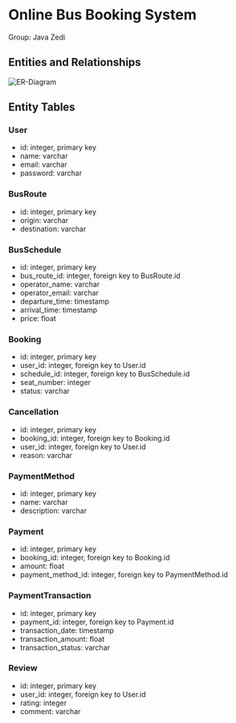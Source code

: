 # Online Bus Booking System

Group: Java Zedi

## Entities and Relationships

![ER-Diagram](https://github.com/srijan-singh/online-bus-booking-system/blob/main/res/ER.jpeg)

## Entity Tables

### User
- id: integer, primary key
- name: varchar
- email: varchar
- password: varchar

### BusRoute
- id: integer, primary key
- origin: varchar
- destination: varchar

### BusSchedule
- id: integer, primary key
- bus_route_id: integer, foreign key to BusRoute.id
- operator_name: varchar
- operator_email: varchar
- departure_time: timestamp
- arrival_time: timestamp
- price: float

### Booking
- id: integer, primary key
- user_id: integer, foreign key to User.id
- schedule_id: integer, foreign key to BusSchedule.id
- seat_number: integer
- status: varchar

### Cancellation
- id: integer, primary key
- booking_id: integer, foreign key to Booking.id
- user_id: integer, foreign key to User.id
- reason: varchar

### PaymentMethod
- id: integer, primary key
- name: varchar
- description: varchar

### Payment
- id: integer, primary key
- booking_id: integer, foreign key to Booking.id
- amount: float
- payment_method_id: integer, foreign key to PaymentMethod.id

### PaymentTransaction
- id: integer, primary key
- payment_id: integer, foreign key to Payment.id
- transaction_date: timestamp
- transaction_amount: float
- transaction_status: varchar

### Review
- id: integer, primary key
- user_id: integer, foreign key to User.id
- rating: integer
- comment: varchar
